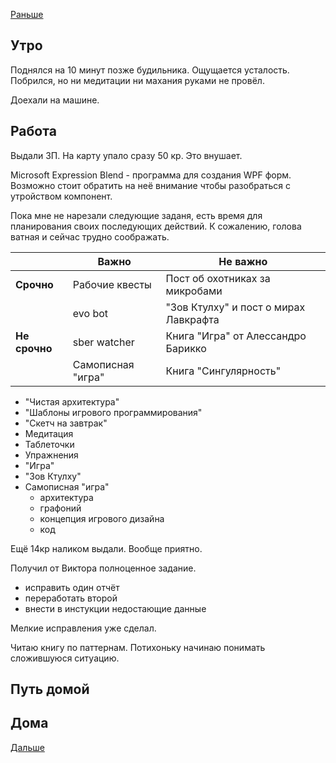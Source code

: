 [Раньше](2020.06.09.md)  
## Утро
Поднялся на 10 минут позже будильника. Ощущается усталость. Побрился, но ни медитации ни махания руками не провёл.

Доехали на машине.
## Работа
Выдали ЗП. На карту упало сразу 50 кр. Это внушает.  

Microsoft Expression Blend - программа для создания WPF форм. Возможно стоит обратить на неё внимание чтобы разобраться с утройством компонент.

Пока мне не нарезали следующие заданя, есть время для планирования своих последующих действий. К сожалению, голова ватная и сейчас трудно соображать.

|               |Важно              |Не важно|
|---            |---                |---|
|**Срочно**     |Рабочие квесты     |Пост об охотниках за микробами|
|               |evo bot            |"Зов Ктулху" и пост о мирах Лавкрафта|
|**Не срочно**  |sber watcher       |Книга "Игра" от Алессандро Барикко|
|               |Самописная "игра"  |Книга "Сингулярность"|

- "Чистая архитектура"
- "Шаблоны игрового программирования"
- "Скетч на завтрак"
- Медитация
- Таблеточки
- Упражнения
- "Игра"
- "Зов Ктулху"
- Самописная "игра"
    * архитектура
    * графоний
    * концепция игрового дизайна
    * код

Ещё 14кр наликом выдали. Вообще приятно.

Получил от Виктора полноценное задание.
 - исправить один отчёт
 - переработать второй
 - внести в инстукции недостающие данные

Мелкие исправления уже сделал.

Читаю книгу по паттернам. Потихоньку начинаю понимать сложившуюся ситуацию.
## Путь домой
## Дома
[Дальше](2020.06.11.md)
